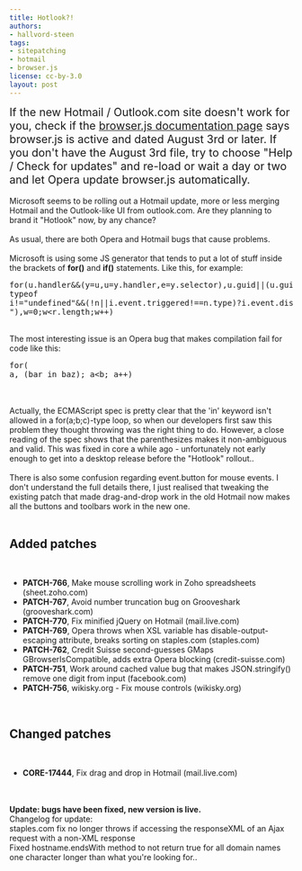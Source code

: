 ```yaml
---
title: Hotlook?!
authors:
- hallvord-steen
tags:
- sitepatching
- hotmail
- browser.js
license: cc-by-3.0
layout: post
---
```


<span style="font-size: 140%">If the new Hotmail / Outlook.com site doesn&#39;t work for you, check if the <a href="http://www.opera.com/docs/browserjs/" target="_blank">browser.js documentation page</a> says browser.js is active and dated August 3rd or later. If you don&#39;t have the August 3rd file, try to choose &quot;Help / Check for updates&quot; and re-load or wait a day or two and let Opera update browser.js automatically.</span><br/><br/>Microsoft seems to be rolling out a Hotmail update, more or less merging Hotmail and the Outlook-like UI from outlook.com. Are they planning to brand it &quot;Hotlook&quot; now, by any chance?<br/><br/>As usual, there are both Opera and Hotmail bugs that cause problems. <br/><br/>Microsoft is using some JS generator that tends to put a lot of stuff inside the brackets of <strong>for()</strong> and <strong>if()</strong> statements. Like this, for example:<br/><pre>for(u.handler&amp;&amp;(y=u,u=y.handler,e=y.selector),u.guid||(u.guid=i.guid++),a=v.events,a||(v.events=a={}),h=v.handle,h||(v.handle=h=function(n){return typeof i!=&quot;undefined&quot;&amp;&amp;(!n||i.event.triggered!==n.type)?i.event.dispatch.apply(h.elem,arguments):t},h.elem=n),r=i.trim(wt(r)).split(&quot; &quot;),w=0;w&lt;r.length;w++)</pre><br/>The most interesting issue is an Opera bug that makes compilation fail for code like this:<br/><pre>for( a, (bar in baz); a&lt;b; a++)</pre><br/><br/>Actually, the ECMAScript spec is pretty clear that the &#39;in&#39; keyword isn&#39;t allowed in a for(a;b;c)-type loop, so when our developers first saw this problem they thought throwing was the right thing to do. However, a close reading of the spec shows that the parenthesizes makes it non-ambiguous and valid. This was fixed in core a while ago - unfortunately not early enough to get into a desktop release before the &quot;Hotlook&quot; rollout..<br/><br/>There is also some confusion regarding event.button for mouse events. I don&#39;t understand the full details there, I just realised that tweaking the existing patch that made drag-and-drop work in the old Hotmail now makes all the buttons and toolbars work in the new one.<br/><br/><h2>Added patches</h2><br/><ul class="bullets"><li> <strong>PATCH-766</strong>, Make mouse scrolling work in Zoho spreadsheets (sheet.zoho.com)</li><li> <strong>PATCH-767</strong>, Avoid number truncation bug on Grooveshark (grooveshark.com)</li><li> <strong>PATCH-770</strong>, Fix minified jQuery on Hotmail (mail.live.com)</li><li> <strong>PATCH-769</strong>, Opera throws when XSL variable has disable-output-escaping attribute, breaks sorting on staples.com (staples.com)</li><li> <strong>PATCH-762</strong>, Credit Suisse second-guesses GMaps GBrowserIsCompatible, adds extra Opera blocking (credit-suisse.com)</li><li> <strong>PATCH-751</strong>, Work around cached value bug that makes JSON.stringify() remove one digit from input (facebook.com)</li><li> <strong>PATCH-756</strong>, wikisky.org - Fix mouse controls (wikisky.org)</li></ul>	<br/><h2>Changed patches</h2><br/><ul class="bullets"><li> <strong>CORE-17444</strong>, Fix drag and drop in Hotmail (mail.live.com)</li></ul><br/><br/><strong>Update: bugs have been fixed, new version is live.</strong><br/>Changelog for update:<br/>staples.com fix no longer throws if accessing the responseXML of an Ajax request with a non-XML response<br/>Fixed hostname.endsWith method to not return true for all domain names one character longer than what you&#39;re looking for..
